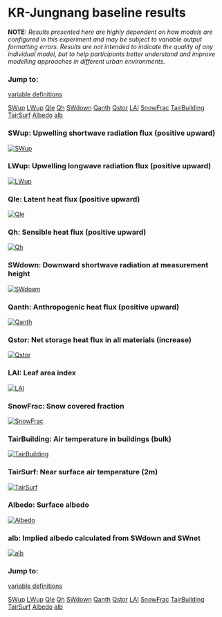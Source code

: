 # KR-Jungnang baseline results

**NOTE:** *Results presented here are highly dependent on how models are configured in this experiment and may be subject to variable output formatting errors. Results are not intended to indicate the quality of any individual model, but to help participants better understand and improve modelling approaches in different urban environments.*

### Jump to:
[variable definitions](../modelattrs/variable_definitions.md)

[SWup](#swup)
[LWup](#lwup)
[Qle](#qle)
[Qh](#qh)
[SWdown](#swdown)
[Qanth](#qanth)
[Qstor](#qstor)
[LAI](#lai)
[SnowFrac](#snowfrac)
[TairBuilding](#tairbuilding)
[TairSurf](#tairsurf)
[Albedo](#albedo)
[alb](#alb)

### <a name="swup"></a>SWup: Upwelling shortwave radiation flux (positive upward)
[![SWup](KR-Jungnang_baseline_SWup.png)](KR-Jungnang_baseline_SWup.png)

### <a name="lwup"></a>LWup: Upwelling longwave radiation flux (positive upward)
[![LWup](KR-Jungnang_baseline_LWup.png)](KR-Jungnang_baseline_LWup.png)

### <a name="qle"></a>Qle: Latent heat flux (positive upward)
[![Qle](KR-Jungnang_baseline_Qle.png)](KR-Jungnang_baseline_Qle.png)

### <a name="qh"></a>Qh: Sensible heat flux (positive upward)
[![Qh](KR-Jungnang_baseline_Qh.png)](KR-Jungnang_baseline_Qh.png)

### <a name="swdown"></a>SWdown: Downward shortwave radiation at measurement height
[![SWdown](KR-Jungnang_baseline_SWdown.png)](KR-Jungnang_baseline_SWdown.png)

### <a name="qanth"></a>Qanth: Anthropogenic heat flux (positive upward)
[![Qanth](KR-Jungnang_baseline_Qanth.png)](KR-Jungnang_baseline_Qanth.png)

### <a name="qstor"></a>Qstor: Net storage heat flux in all materials (increase)
[![Qstor](KR-Jungnang_baseline_Qstor.png)](KR-Jungnang_baseline_Qstor.png)

### <a name="lai"></a>LAI: Leaf area index
[![LAI](KR-Jungnang_baseline_LAI.png)](KR-Jungnang_baseline_LAI.png)

### <a name="snowfrac"></a>SnowFrac: Snow covered fraction
[![SnowFrac](KR-Jungnang_baseline_SnowFrac.png)](KR-Jungnang_baseline_SnowFrac.png)

### <a name="tairbuilding"></a>TairBuilding: Air temperature in buildings (bulk)
[![TairBuilding](KR-Jungnang_baseline_TairBuilding.png)](KR-Jungnang_baseline_TairBuilding.png)

### <a name="tairsurf"></a>TairSurf: Near surface air temperature (2m)
[![TairSurf](KR-Jungnang_baseline_TairSurf.png)](KR-Jungnang_baseline_TairSurf.png)

### <a name="albedo"></a>Albedo: Surface albedo
[![Albedo](KR-Jungnang_baseline_Albedo.png)](KR-Jungnang_baseline_Albedo.png)

### <a name="alb"></a>alb: Implied albedo calculated from SWdown and SWnet
[![alb](KR-Jungnang_baseline_alb.png)](KR-Jungnang_baseline_alb.png)


### Jump to:
[variable definitions](../modelattrs/variable_definitions.md)

[SWup](#swup)
[LWup](#lwup)
[Qle](#qle)
[Qh](#qh)
[SWdown](#swdown)
[Qanth](#qanth)
[Qstor](#qstor)
[LAI](#lai)
[SnowFrac](#snowfrac)
[TairBuilding](#tairbuilding)
[TairSurf](#tairsurf)
[Albedo](#albedo)
[alb](#alb)

